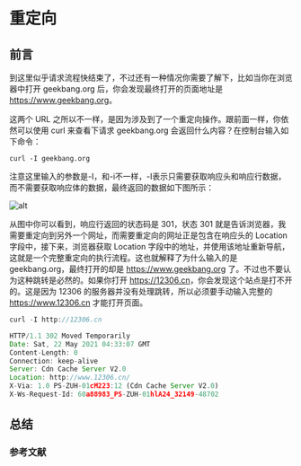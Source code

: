 # 重定向

## 前言

到这里似乎请求流程快结束了，不过还有一种情况你需要了解下，比如当你在浏览器中打开 geekbang.org 后，你会发现最终打开的页面地址是 <https://www.geekbang.org>。

这两个 URL 之所以不一样，是因为涉及到了一个重定向操作。跟前面一样，你依然可以使用 curl 来查看下请求 geekbang.org 会返回什么内容？在控制台输入如下命令：

    curl -I geekbang.org

注意这里输入的参数是-I，和-i不一样，-I表示只需要获取响应头和响应行数据，而不需要获取响应体的数据，最终返回的数据如下图所示：

![alt]([https://link](https://static001.geekbang.org/resource/image/28/43/28d5796c6ab7faa619ed8f1bd17b0843.jpg))

从图中你可以看到，响应行返回的状态码是 301，状态 301 就是告诉浏览器，我需要重定向到另外一个网址，而需要重定向的网址正是包含在响应头的 Location 字段中，接下来，浏览器获取 Location 字段中的地址，并使用该地址重新导航，这就是一个完整重定向的执行流程。这也就解释了为什么输入的是 geekbang.org，最终打开的却是 <https://www.geekbang.org> 了。不过也不要认为这种跳转是必然的。如果你打开 <https://12306.cn>，你会发现这个站点是打不开的。这是因为 12306 的服务器并没有处理跳转，所以必须要手动输入完整的 <https://www.12306.cn> 才能打开页面。

```js
curl -I http://12306.cn

HTTP/1.1 302 Moved Temporarily
Date: Sat, 22 May 2021 04:33:07 GMT
Content-Length: 0
Connection: keep-alive
Server: Cdn Cache Server V2.0
Location: http://www.12306.cn/
X-Via: 1.0 PS-ZUH-01cM223:12 (Cdn Cache Server V2.0)
X-Ws-Request-Id: 60a88983_PS-ZUH-01hlA24_32149-48702
```

## 总结

### 参考文献
